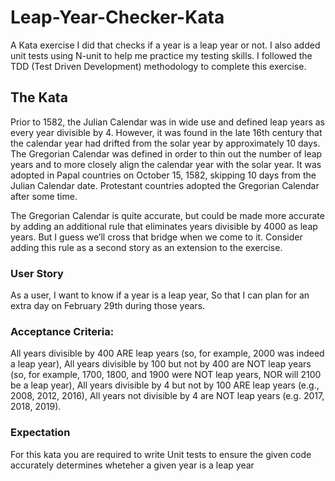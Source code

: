 # Leap-Year-Checker-Kata
A Kata exercise I did that checks if a year is a leap year or not. I also added unit tests using N-unit to help me practice my testing skills. I followed the TDD (Test Driven Development) methodology to complete this exercise.

## The Kata
Prior to 1582, the Julian Calendar was in wide use and defined leap years as every year divisible by 4. However, it was found in the late 16th century that the calendar year had drifted from the solar year by approximately 10 days. The Gregorian Calendar was defined in order to thin out the number of leap years and to more closely align the calendar year with the solar year. It was adopted in Papal countries on October 15, 1582, skipping 10 days from the Julian Calendar date. Protestant countries adopted the Gregorian Calendar after some time.

The Gregorian Calendar is quite accurate, but could be made more accurate by adding an additional rule that eliminates years divisible by 4000 as leap years. But I guess we’ll cross that bridge when we come to it. Consider adding this rule as a second story as an extension to the exercise.

### User Story
As a user, I want to know if a year is a leap year, So that I can plan for an extra day on February 29th during those years.

### Acceptance Criteria:
All years divisible by 400 ARE leap years (so, for example, 2000 was indeed a leap year), All years divisible by 100 but not by 400 are NOT leap years (so, for example, 1700, 1800, and 1900 were NOT leap years, NOR will 2100 be a leap year), All years divisible by 4 but not by 100 ARE leap years (e.g., 2008, 2012, 2016), All years not divisible by 4 are NOT leap years (e.g. 2017, 2018, 2019).

### Expectation
For this kata you are required to write Unit tests to ensure the given code accurately determines wheteher a given year is a leap year
